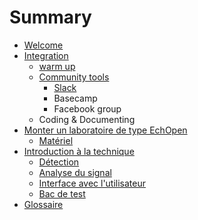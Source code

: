 # Summary

* [Welcome](README.md)
* [Integration](integration.md)
   * [warm up](warm_up.md)
   * [Community tools](community_tools.md)
       * [Slack](slack.md)
       * Basecamp
       * Facebook group
   * Coding & Documenting
* [Monter un laboratoire de type EchOpen](monter_un_laboratoire_de_type_echopen.md)
   * [Matériel](materiel.md)
* [Introduction à la technique](intro.md/readme.md)
   * [Détection](detection.md)
   * [Analyse du signal](signal_analysis.md)
   * [Interface avec l'utilisateur](user_interfacing.md)
   * [Bac de test](bac_test.md)
* [Glossaire](glossaire.md)

